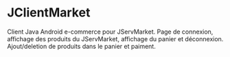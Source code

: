 JClientMarket
=============

Client Java Android e-commerce pour JServMarket.
Page de connexion, affichage des produits du JServMarket, affichage du panier et déconnexion.
Ajout/deletion de produits dans le panier et paiment.
